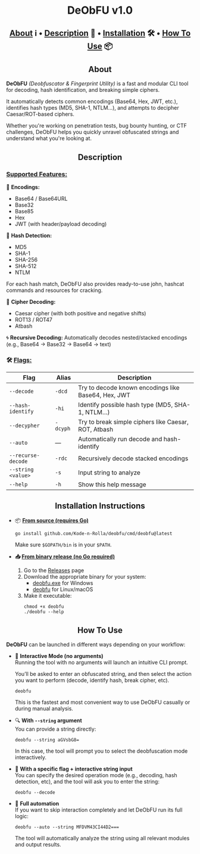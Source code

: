 <h1 align='center'>DeObFU v1.0</h1>

<h2 align='center'><a href='#about'>About</a> ℹ️ • <a href='#dd'>Description</a> 🔬 • <a href='#ii'>Installation</a> 🛠️ • <a href='#htu'>How To Use</a> 📦</h2>

<h2 id='about' align="center">About</h2>
<strong>DeObFU</strong> <i>(Deobfuscator & Fingerprint Utility)</i> is a fast and modular CLI tool for decoding, hash identification, and breaking simple ciphers.
<p></p>
<p>It automatically detects common encodings (Base64, Hex, JWT, etc.), identifies hash types (MD5, SHA-1, NTLM…), and attempts to decipher Caesar/ROT-based ciphers.</p>

Whether you're working on penetration tests, bug bounty hunting, or CTF challenges, DeObFU helps you quickly unravel obfuscated strings and understand what you're looking at.

<h2 id='dd' align="center">Description</h2>
<h3><ins>Supported Features:</ins></h3>

🔐 <strong>Encodings:</strong>
<ul>
  <li>Base64 / Base64URL</li>
  <li>Base32</li>
  <li>Base85</li>
  <li>Hex</li>
  <li>JWT (with header/payload decoding)</li>
</ul>

🧬 <strong>Hash Detection:</strong>
<ul>
  <li>MD5</li>  
  <li>SHA-1</li>  
  <li>SHA-256</li>  
  <li>SHA-512</li>  
  <li>NTLM</li>
</ul>

For each hash match, DeObFU also provides ready-to-use john, hashcat commands and resources for cracking.

🧠 <strong>Cipher Decoding:</strong>
<ul>
  <li>Caesar cipher (with both positive and negative shifts)</li>
  <li>ROT13 / ROT47</li>
  <li>Atbash</li>
</ul>

🌀 <strong>Recursive Decoding:</strong>
Automatically decodes nested/stacked encodings (e.g., Base64 → Base32 → Base64 → text)

<h3>🛠 <ins>Flags:</ins></h3>

| Flag                     | Alias    | Description                                              |
|--------------------------|----------|----------------------------------------------------------|
| `--decode`               | `-dcd`   | Try to decode known encodings like Base64, Hex, JWT     |
| `--hash-identify`        | `-hi`    | Identify possible hash type (MD5, SHA-1, NTLM…)         |
| `--decypher`             | `-dcyph` | Try to break simple ciphers like Caesar, ROT, Atbash    |
| `--auto`                 | —        | Automatically run decode and hash-identify              |
| `--recurse-decode`       | `-rdc`   | Recursively decode stacked encodings                    |
| `--string <value>`       | `-s`     | Input string to analyze                                 |
| `--help`                 | `-h`     | Show this help message                                   |

<h2 id='ii' align='center'>Installation Instructions</h2>
<ul>
  <li>📦 <strong><ins>From source (requires Go)</ins></strong></li>
    <pre><code>go install github.com/Kode-n-Rolla/deobfu/cmd/deobfu@latest</code></pre>
    Make sure <code>$GOPATH/bin</code> is in your <code>$PATH</code>.
  <p></p>
  <li><strong>📥 <ins>From binary release (no Go required)</ins></strong></li>
    <ol>
      <li>Go to the <a href=''>Releases</a> page
      <li>Download the appropriate binary for your system:
        <ul>
          <li><a href=''>deobfu.exe</a> for Windows</li>
          <li><a href=''>deobfu</a> for Linux/macOS</li>
        </ul>
      <li>Make it executable:</li>
        <pre><code>chmod +x deobfu
./deobfu --help</code></pre>
    </ol>
</ul>

<h2 id='htu' align='center'>How To Use</h2>
<strong>DeObFU</strong> can be launched in different ways depending on your workflow:
<ul>
  <li>🧠 <strong>Interactive Mode (no arguments)</strong></li>
    Running the tool with no arguments will launch an intuitive CLI prompt.
    <p>You’ll be asked to enter an obfuscated string, and then select the action you want to perform (decode, identify hash, break cipher, etc).</p>
    <pre><code>deobfu</code></pre>
    This is the fastest and most convenient way to use DeObFU casually or during manual analysis.
  <p></p>
  <li>🔍 <strong>With <code>--string</code> argument</strong></li>
    You can provide a string directly:
    <pre><code>deobfu --string aGVsbG8=</code></pre>
    In this case, the tool will prompt you to select the deobfuscation mode interactively.
  <p></p>
  <li>🎯 <strong>With a specific flag + interactive string input</strong></li>
    You can specify the desired operation mode (e.g., decoding, hash detection, etc), and the tool will ask you to enter the string:
    <pre><code>deobfu --decode</code></pre>
  <li>🧪 <strong>Full automation</strong></li>
    If you want to skip interaction completely and let DeObFU run its full logic:
    <pre><code>deobfu --auto --string MFDVM43CI44D2===</code></pre>
    The tool will automatically analyze the string using all relevant modules and output results.
</ul>
